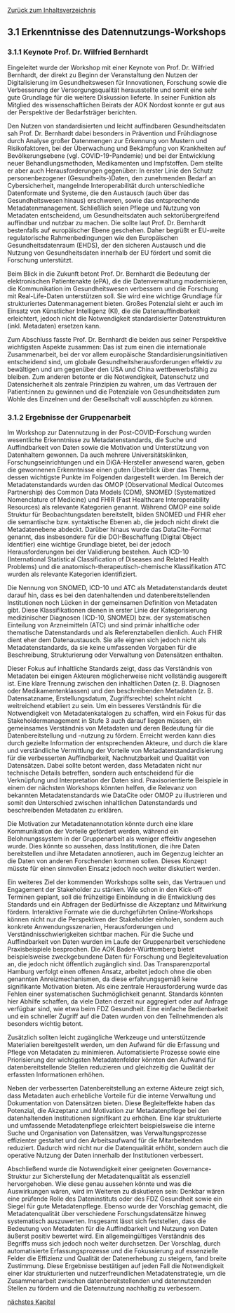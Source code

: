 [Zurück zum Inhaltsverzeichnis](https://healthdcat-ap-de.github.io/healthdcat-ap.de/report_stage_2.html)

## 3.1 Erkenntnisse des Datennutzungs-Workshops

### 3.1.1 Keynote Prof. Dr. Wilfried Bernhardt

Eingeleitet wurde der Workshop mit einer Keynote von Prof. Dr. Wilfried Bernhardt, der direkt zu Beginn der Veranstaltung den Nutzen der Digitalisierung im Gesundheitswesen für Innovationen, Forschung sowie die Verbesserung der Versorgungsqualität herausstellte und somit eine sehr gute Grundlage für die weitere Diskussion lieferte. In seiner Funktion als Mitglied des wissenschaftlichen Beirats der AOK Nordost konnte er gut aus der Perspektive der Bedarfsträger berichten.

Den Nutzen von standardisierten und leicht auffindbaren Gesundheitsdaten sah Prof. Dr. Bernhardt dabei besonders in Prävention und Frühdiagnose durch Analyse großer Datenmengen zur Erkennung von Mustern und Risikofaktoren, bei der Überwachung und Bekämpfung von Krankheiten auf Bevölkerungsebene (vgl. COVID-19-Pandemie) und bei der Entwicklung neuer Behandlungsmethoden, Medikamenten und Impfstoffen. Dem stellte er aber auch Herausforderungen gegenüber: In erster Linie den Schutz personenbezogener (Gesundheits-)Daten, den zunehmenden Bedarf an Cybersicherheit, mangelnde Interoperabilität durch unterschiedliche Datenformate und Systeme, die den Austausch (auch über das Gesundheitswesen hinaus) erschweren, sowie das entsprechende Metadatenmanagement. Schließlich seien Pflege und Nutzung von Metadaten entscheidend, um Gesundheitsdaten auch sektorübergreifend auffindbar und nutzbar zu machen. Die sollte laut Prof. Dr. Bernhardt bestenfalls auf europäischer Ebene geschehen. Daher begrüßt er EU-weite regulatorische Rahmenbedingungen wie den Europäischen Gesundheitsdatenraum (EHDS), der den sicheren Austausch und die Nutzung von Gesundheitsdaten innerhalb der EU fördert und somit die Forschung unterstützt.

Beim Blick in die Zukunft betont Prof. Dr. Bernhardt die Bedeutung der elektronischen Patientenakte (ePA), die die Datenverwaltung modernisieren, die Kommunikation im Gesundheitswesen verbessern und die Forschung mit Real-Life-Daten unterstützen soll. Sie wird eine wichtige Grundlage für strukturiertes Datenmanagement bieten. Großes Potenzial sieht er auch im Einsatz von Künstlicher Intelligenz (KI), die die Datenauffindbarkeit erleichtert, jedoch nicht die Notwendigkeit standardisierter Datenstrukturen (inkl. Metadaten) ersetzen kann.

Zum Abschluss fasste Prof. Dr. Bernhardt die beiden aus seiner Perspektive wichtigsten Aspekte zusammen: Das ist zum einen die internationale Zusammenarbeit, bei der vor allem europäische Standardisierungsinitiativen entscheidend sind, um globale Gesundheitsherausforderungen effektiv zu bewältigen und um gegenüber den USA und China wettbewerbsfähig zu bleiben. Zum anderen betonte er die Notwendigkeit, Datenschutz und Datensicherheit als zentrale Prinzipien zu wahren, um das Vertrauen der Patient:innen zu gewinnen und die Potenziale von Gesundheitsdaten zum Wohle des Einzelnen und der Gesellschaft voll ausschöpfen zu können.

### 3.1.2 Ergebnisse der Gruppenarbeit

Im Workshop zur Datennutzung in der Post-COVID-Forschung wurden wesentliche Erkenntnisse zu Metadatenstandards, die Suche und Auffindbarkeit von Daten sowie die Motivation und Unterstützung von Datenhaltern gewonnen. Da auch mehrere Universitätsklinken, Forschungseinrichtungen und ein DiGA-Hersteller anwesend waren, geben die gewonnenen Erkenntnisse einen guten Überblick über das Thema, dessen wichtigste Punkte im Folgenden dargestellt werden.
Im Bereich der Metadatenstandards wurden das OMOP (Observational Medical Outcomes Partnership) des Common Data Models (CDM), SNOMED (Systematized Nomenclature of Medicine) und FHIR (Fast Healthcare Interoperability Resources) als relevante Kategorien genannt. Während OMOP eine solide Struktur für Beobachtungsdaten bereitstellt, bilden SNOMED und FHIR eher die semantische bzw. syntaktische Ebenen ab, die jedoch nicht direkt die Metadatenebene abdeckt. Darüber hinaus wurde das DataCite-Format genannt, das insbesondere für die DOI-Beschaffung (Digital Object Identifier) eine wichtige Grundlage bietet, bei der jedoch Herausforderungen bei der Validierung bestehen. Auch ICD-10 (International Statistical Classification of Diseases and Related Health Problems) und die anatomisch-therapeutisch-chemische Klassifikation ATC wurden als relevante Kategorien identifiziert.

Die Nennung von SNOMED, ICD-10 und ATC als Metadatenstandards deutet darauf hin, dass es bei den datenhaltenden und datenbereitstellenden Institutionen noch Lücken in der gemeinsamen Definition von Metadaten gibt. Diese Klassifikationen dienen in erster Linie der Kategorisierung medizinischer Diagnosen (ICD-10, SNOMED) bzw. der systematischen Einteilung von Arzneimitteln (ATC) und sind primär inhaltliche oder thematische Datenstandards und als Referenztabellen dienlich. Auch FHIR dient eher dem Datenaustausch. Sie alle eignen sich jedoch nicht als Metadatenstandards, da sie keine umfassenden Vorgaben für die Beschreibung, Strukturierung oder Verwaltung von Datensätzen enthalten.

Dieser Fokus auf inhaltliche Standards zeigt, dass das Verständnis von Metadaten bei einigen Akteuren möglicherweise nicht vollständig ausgereift ist. Eine klare Trennung zwischen den inhaltlichen Daten (z. B. Diagnosen oder Medikamentenklassen) und den beschreibenden Metadaten (z. B. Datensatzname, Erstellungsdatum, Zugriffsrechte) scheint nicht weitreichend etabliert zu sein. Um ein besseres Verständnis für die Notwendigkeit von Metadatenkatalogen zu schaffen, wird ein Fokus für das Stakeholdermanagement in Stufe 3 auch darauf liegen müssen, ein gemeinsames Verständnis von Metadaten und deren Bedeutung für die Datenbereitstellung und -nutzung zu fördern. Erreicht werden kann dies durch gezielte Information der entsprechenden Akteure, und durch die klare und verständliche Vermittlung der Vorteile von Metadatenstandardisierung für die verbesserten Auffindbarkeit, Nachnutzbarkeit und Qualität von Datensätzen. Dabei sollte betont werden, dass Metadaten nicht nur technische Details betreffen, sondern auch entscheidend für die Verknüpfung und Interpretation der Daten sind. Praxisorientierte Beispiele in einem der nächsten Workshops könnten helfen, die Relevanz von bekannten Metadatenstandards wie DataCite oder OMOP zu illustrieren und somit den Unterschied zwischen inhaltlichen Datenstandards und beschreibenden Metadaten zu erklären.

Die Motivation zur Metadatenannotation könnte durch eine klare Kommunikation der Vorteile gefördert werden, während ein Belohnungssystem in der Gruppenarbeit als weniger effektiv angesehen wurde. Dies könnte so aussehen, dass Institutionen, die ihre Daten bereitstellen und ihre Metadaten annotieren, auch im Gegenzug leichter an die Daten von anderen Forschenden kommen sollen. Dieses Konzept müsste für einen sinnvollen Einsatz jedoch noch weiter diskutiert werden.

Ein weiteres Ziel der kommenden Workshops sollte sein, das Vertrauen und Engagement der Stakeholder zu stärken. Wie schon in den Kick-off Terminen geplant, soll die frühzeitige Einbindung in die Entwicklung des Standards und ein Abfragen der Bedürfnisse die Akzeptanz und Mitwirkung fördern. Interaktive Formate wie die durchgeführten Online-Workshops können nicht nur die Perspektiven der Stakeholder einholen, sondern auch konkrete Anwendungsszenarien, Herausforderungen und Verständnisschwierigkeiten sichtbar machen.
Für die Suche und Auffindbarkeit von Daten wurden im Laufe der Gruppenarbeit verschiedene Praxisbeispiele besprochen. Die AOK Baden-Württemberg bietet beispielsweise zweckgebundene Daten für Forschung und Begleitevaluation an, die jedoch nicht öffentlich zugänglich sind. Das Transparenzportal Hamburg verfolgt einen offenen Ansatz, arbeitet jedoch ohne die oben genannten Anreizmechanismen, da diese erfahrungsgemäß keine signifikante Motivation bieten.
Als eine zentrale Herausforderung wurde das Fehlen einer systematischen Suchmöglichkeit genannt. Standards könnten hier Abhilfe schaffen, da viele Daten derzeit nur aggregiert oder auf Anfrage verfügbar sind, wie etwa beim FDZ Gesundheit. Eine einfache Bedienbarkeit und ein schneller Zugriff auf die Daten wurden von den Teilnehmenden als besonders wichtig betont.

Zusätzlich sollten leicht zugängliche Werkzeuge und unterstützende Materialien bereitgestellt werden, um den Aufwand für die Erfassung und Pflege von Metadaten zu minimieren. Automatisierte Prozesse sowie eine Priorisierung der wichtigsten Metadatenfelder könnten den Aufwand für datenbereitstellende Stellen reduzieren und gleichzeitig die Qualität der erfassten Informationen erhöhen.

Neben der verbesserten Datenbereitstellung an externe Akteure zeigt sich, dass Metadaten auch erhebliche Vorteile für die interne Verwaltung und Dokumentation von Datensätzen bieten. Diese Begleiteffekte haben das Potenzial, die Akzeptanz und Motivation zur Metadatenpflege bei den datenhaltenden Institutionen signifikant zu erhöhen. Eine klar strukturierte und umfassende Metadatenpflege erleichtert beispielsweise die interne Suche und Organisation von Datensätzen, was Verwaltungsprozesse effizienter gestaltet und den Arbeitsaufwand für die Mitarbeitenden reduziert. Dadurch wird nicht nur die Datenqualität erhöht, sondern auch die operative Nutzung der Daten innerhalb der Institutionen verbessert.

Abschließend wurde die Notwendigkeit einer geeigneten Governance-Struktur zur Sicherstellung der Metadatenqualität als essenziell hervorgehoben. Wie diese genau aussehen könnte und was die Auswirkungen wären, wird im Weiteren zu diskutieren sein: Denkbar wären eine prüfende Rolle des Dateninstituts oder des FDZ Gesundheit sowie ein Siegel für gute Metadatenpflege. Ebenso wurde der Vorschlag gemacht, die Metadatenqualität über verschiedene Forschungsdatensätze hinweg systematisch auszuwerten.
Insgesamt lässt sich feststellen, dass die Bedeutung von Metadaten für die Auffindbarkeit und Nutzung von Daten äußerst positiv bewertet wird. Ein allgemeingültiges Verständnis des Begriffs muss sich jedoch noch weiter durchsetzen. Der Vorschlag, durch automatisierte Erfassungsprozesse und die Fokussierung auf essenzielle Felder die Effizienz und Qualität der Datenerhebung zu steigern, fand breite Zustimmung. Diese Ergebnisse bestätigen auf jeden Fall die Notwendigkeit einer klar strukturierten und nutzerfreundlichen Metadatenstrategie, um die Zusammenarbeit zwischen datenbereitstellenden und datennutzenden Stellen zu fördern und die Datennutzung nachhaltig zu verbessern.

[nächstes Kapitel](https://healthdcat-ap-de.github.io/healthdcat-ap.de/report_stage_2/3_Abstimmung_mit_Bedarfstraegern/3.2_Erkenntnisse_des_Standardisierungs-Workshops.html)
